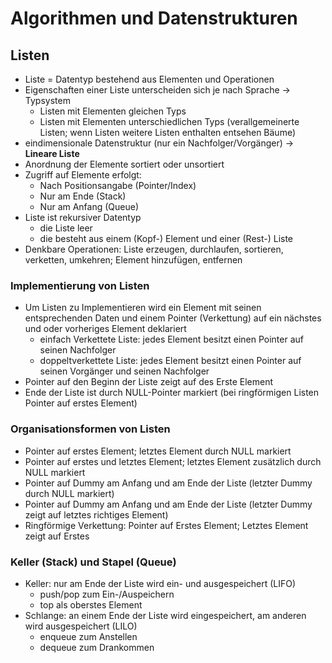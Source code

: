 # Algorithmen und Datenstrukturen

## Listen

- Liste = Datentyp bestehend aus Elementen und Operationen
- Eigenschaften einer Liste unterscheiden sich je nach Sprache -> Typsystem
	- Listen mit Elementen gleichen Typs
	- Listen mit Elementen unterschiedlichen Typs (verallgemeinerte Listen; wenn Listen weitere Listen enthalten entsehen Bäume)
- eindimensionale Datenstruktur (nur ein Nachfolger/Vorgänger) -> __Lineare Liste__
- Anordnung der Elemente sortiert oder unsortiert
- Zugriff auf Elemente erfolgt:
	- Nach Positionsangabe (Pointer/Index)
	- Nur am Ende (Stack)
	- Nur am Anfang (Queue)
- Liste ist rekursiver Datentyp
	- die Liste leer
	- die besteht aus einem (Kopf-) Element und einer (Rest-) Liste
- Denkbare Operationen: Liste erzeugen, durchlaufen, sortieren, verketten, umkehren; Element hinzufügen, entfernen

### Implementierung von Listen

- Um Listen zu Implementieren wird ein Element mit seinen entsprechenden Daten und einem Pointer (Verkettung) auf ein nächstes und oder vorheriges Element deklariert
	- einfach Verkettete Liste: jedes Element besitzt einen Pointer auf seinen Nachfolger
	- doppeltverkettete Liste: jedes Element besitzt einen Pointer auf seinen Vorgänger und seinen Nachfolger
- Pointer auf den Beginn der Liste zeigt auf des Erste Element
- Ende der Liste ist durch NULL-Pointer markiert (bei ringförmigen Listen Pointer auf erstes Element)

### Organisationsformen von Listen
- Pointer auf erstes Element; letztes Element durch NULL markiert
- Pointer auf erstes und letztes Element; letztes Element zusätzlich durch NULL markiert
- Pointer auf Dummy am Anfang und am Ende der Liste (letzter Dummy durch NULL markiert)
- Pointer auf Dummy am Anfang und am Ende der Liste (letzter Dummy zeigt auf letztes richtiges Element)
- Ringförmige Verkettung: Pointer auf Erstes Element; Letztes Element zeigt auf Erstes

### Keller (Stack) und Stapel (Queue)

- Keller: nur am Ende der Liste wird ein- und ausgespeichert (LIFO)
	- push/pop zum Ein-/Auspeichern
	- top als oberstes Element
- Schlange: an einem Ende der Liste wird eingespeichert, am anderen wird ausgespeichert (LILO)
	- enqueue zum Anstellen
	- dequeue zum Drankommen
